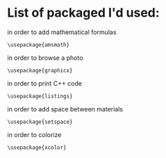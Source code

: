 # List of packaged I'd used:

in order to add mathematical formulas

    \usepackage{amsmath}
    
in order to browse a photo 
 
    \usepackage{graphicx}



in order to print C++ code
    
    \usepackage{listings}
    
in order to add space between materials
    
    \usepackage{setspace}
    
in order to colorize    
    
    \usepackage{xcolor}


     
     
     
